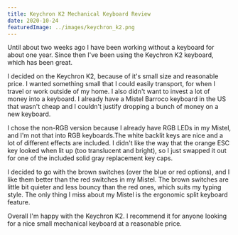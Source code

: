 ```yaml
---
title: Keychron K2 Mechanical Keyboard Review
date: 2020-10-24
featuredImage: ../images/keychron_k2.png
---
```


Until about two weeks ago I have been working without a keyboard for about one
year. Since then I've been using the Keychron K2 keyboard, which has been
great.

I decided on the Keychron K2, because of it's small size and reasonable price.
I wanted something small that I could easily transport, for when I travel
or work outside of my home. I also didn't want to invest a lot of money into a keyboard.
I already have a Mistel Barroco keyboard in the US that wasn't cheap and I
couldn't justify dropping a bunch of money on a new keyboard.

I chose the non-RGB version because I already have RGB LEDs in my Mistel, and
I'm not that into RGB keyboards.The white backlit keys are nice and a lot of
different effects are included. I didn't like the way that the orange ESC
key looked when lit up (too translucent and bright), so I just swapped it out for one of the included solid gray replacement key caps.

I decided to go with the brown switches (over the blue or red options), and I
like them better than the red switches in my Mistel.
The brown switches are little bit quieter and less bouncy than the red ones, which suits my typing style.
The only thing I miss about my Mistel is the ergonomic split keyboard feature.

Overall I'm happy with the Keychron K2.
I recommend it for anyone looking for a nice small mechanical keyboard at a reasonable price.
